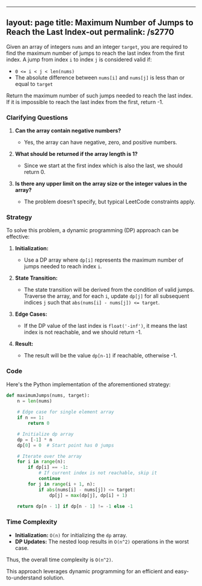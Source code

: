 
---
layout: page
title:  Maximum Number of Jumps to Reach the Last Index-out
permalink: /s2770
---

Given an array of integers `nums` and an integer `target`, you are required to find the maximum number of jumps to reach the last index from the first index. A jump from index `i` to index `j` is considered valid if:

- `0 <= i < j < len(nums)`
- The absolute difference between `nums[i]` and `nums[j]` is less than or equal to `target`

Return the maximum number of such jumps needed to reach the last index. If it is impossible to reach the last index from the first, return -1.

### Clarifying Questions

1. **Can the array contain negative numbers?**
   - Yes, the array can have negative, zero, and positive numbers.
  
2. **What should be returned if the array length is 1?**
   - Since we start at the first index which is also the last, we should return 0.

3. **Is there any upper limit on the array size or the integer values in the array?**
   - The problem doesn’t specify, but typical LeetCode constraints apply.

### Strategy

To solve this problem, a dynamic programming (DP) approach can be effective:

1. **Initialization:**
   - Use a DP array where `dp[i]` represents the maximum number of jumps needed to reach index `i`.

2. **State Transition:**
   - The state transition will be derived from the condition of valid jumps. Traverse the array, and for each `i`, update `dp[j]` for all subsequent indices `j` such that `abs(nums[i] - nums[j]) <= target`.

3. **Edge Cases:**
   - If the DP value of the last index is `float('-inf')`, it means the last index is not reachable, and we should return -1.

4. **Result:**
   - The result will be the value `dp[n-1]` if reachable, otherwise -1.

### Code

Here's the Python implementation of the aforementioned strategy:

```python
def maximumJumps(nums, target):
    n = len(nums)
    
    # Edge case for single element array
    if n == 1:
        return 0

    # Initialize dp array
    dp = [-1] * n
    dp[0] = 0  # Start point has 0 jumps

    # Iterate over the array
    for i in range(n):
        if dp[i] == -1:
            # If current index is not reachable, skip it
            continue
        for j in range(i + 1, n):
            if abs(nums[i] - nums[j]) <= target:
                dp[j] = max(dp[j], dp[i] + 1)
    
    return dp[n - 1] if dp[n - 1] != -1 else -1
```

### Time Complexity

- **Initialization:** `O(n)` for initializing the `dp` array.
- **DP Updates:** The nested loop results in `O(n^2)` operations in the worst case.
 
Thus, the overall time complexity is `O(n^2)`.

This approach leverages dynamic programming for an efficient and easy-to-understand solution.